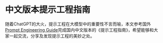 # 中文版本提示工程指南

随着ChatGPT的大火，提示工程在大模型中的重要性不言而喻，本文参考国外[Prompt Engineering Guide](https://github.com/dair-ai/Prompt-Engineering-Guide)完成国内中文版本的《提示工程指南》，希望能够和大家一起交流，分享及发现提示工程的美妙之处。